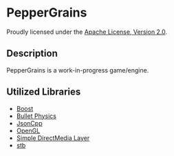 PepperGrains
============
Proudly licensed under the [Apache License, Version 2.0](http://www.apache.org/licenses/LICENSE-2.0).

Description
-----------
PepperGrains is a work-in-progress game/engine.

Utilized Libraries
------------------
- [Boost](http://www.boost.org/)
- [Bullet Physics](http://bulletphysics.org/)
- [JsonCpp](https://github.com/open-source-parsers/jsoncpp/)
- [OpenGL](https://www.opengl.org/)
- [Simple DirectMedia Layer](https://www.libsdl.org/)
- [stb](https://github.com/nothings/stb)
